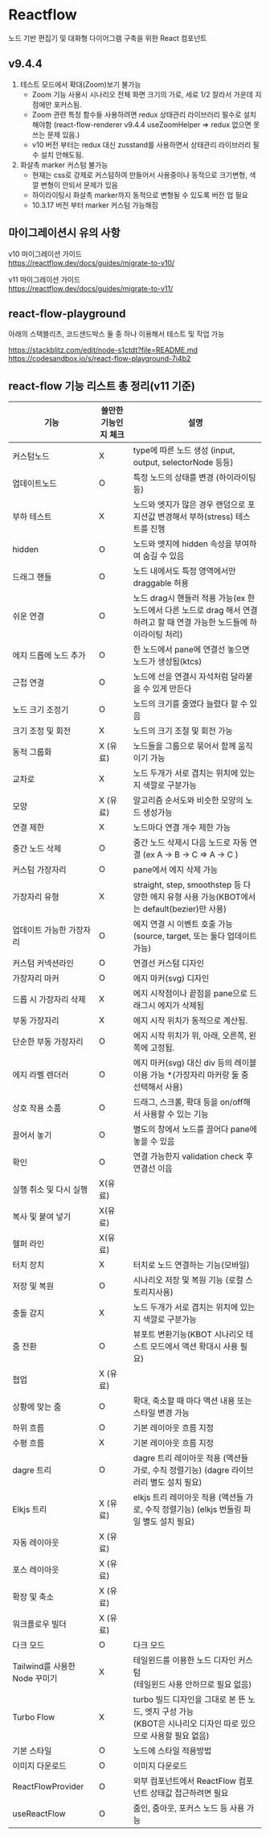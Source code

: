 # Reactflow
노드 기반 편집기 및 대화형 다이어그램 구축을 위한 React 컴포넌트

## v9.4.4
1. 테스트 모드에서 확대(Zoom)보기 불가능
    - Zoom 기능 사용시 시나리오 전체 화면 크기의 가로, 세로 1/2 잘라서 가운데 지점에만 포커스됨.
    - Zoom 관련 특정 함수들 사용하려면 redux 상태관리 라이브러리 필수로 설치해야함 (react-flow-renderer v9.4.4 useZoomHelper => redux 없으면 못 쓰는 문제 있음.)
    - v10 버전 부터는 redux 대신 zusstand를 사용하면서 상태관리 라이브러리 필수 설치 안해도됨.
2. 화살촉 marker 커스텀 불가능
    - 현재는 css로 강제로 커스텀하여 만들어서 사용중이나 동적으로 크기변형, 색깔 변형이 안되서 문제가 있음
    - 하이라이팅시 화살촉 marker까지 동적으로 변형될 수 있도록 버전 업 필요
    - 10.3.17 버전 부터 marker 커스텀 가능해짐

## 마이그레이션시 유의 사항
v10 마이그레이션 가이드   
https://reactflow.dev/docs/guides/migrate-to-v10/		
		
v11 마이그레이션 가이드   
https://reactflow.dev/docs/guides/migrate-to-v11/		


## react-flow-playground
아래의 스택블리츠, 코드샌드박스 둘 중 하나 이용해서 테스트 및 작업 가능

https://stackblitz.com/edit/node-s1ctdt?file=README.md  
https://codesandbox.io/s/react-flow-playground-7i4b2	

## react-flow 기능 리스트 총 정리(v11 기준)
| 기능                     | 쓸만한 기능인지 체크 | 설명                                                                          |
| ---------------------- | ----------- | --------------------------------------------------------------------------- |
| 커스텀노드                  | X           | type에 따른 노드 생성 (input, output, selectorNode 등등)                             |
| 업데이트노드                 | O           | 특정 노드의 상태를 변경 (하이라이팅 등)                                                     |
| 부하 테스트                 | X           | 노드와 엣지가 많은 경우 랜덤으로 포지션값 변경해서 부하(stress) 테스트를 진행                             |
| hidden                 | O           | 노드와 엣지에 hidden 속성을 부여하여 숨길 수 있음                                             |
| 드래그 핸들                 | O           | 노드 내에서도 특정 영역에서만 draggable 허용                                               |
| 쉬운 연결                  | O           | 노드 drag시 핸들러 적용 가능(ex 한 노드에서 다른 노드로 drag 해서 연결하려고 할 때 연결 가능한 노드들에 하이라이팅 처리) |
| 에지 드롭에 노드 추가           | O           | 한 노드에서 pane에 연결선 놓으면 노드가 생성됨(ktcs)                                          |
| 근접 연결                  | O           | 노드에 선을 연결시 자석처럼 달라붙을 수 있게 만든다                                               |
| 노드 크기 조정기              | O           | 노드의 크기를 줄였다 늘렸다 할 수 있음                                                      |
| 크기 조정 및 회전             | X           | 노드의 크기 조절 및 회전 가능                                                           |
| 동적 그룹화                 | X (유료)      | 노드들을 그룹으로 묶어서 함께 움직이기 가능                                                    |
| 교차로                    | X           | 노드 두개가 서로 겹치는 위치에 있는지 색깔로 구분가능                                              |
| 모양                     | X (유료)      | 알고리즘 순서도와 비슷한 모양의 노드 생성가능                                                   |
| 연결 제한                  | X           | 노드마다 연결 개수 제한 가능                                                            |
| 중간 노드 삭제               | O           | 중간 노드 삭제시 다음 노드로 자동 연결 (ex A -> B -> C =>  A -> C )                         |
| 커스텀 가장자리               | O           | pane에서 에지 삭제 가능                                                             |
| 가장자리 유형                | X           | straight, step, smoothstep 등 다양한 에지 유형 사용 가능(KBOT에서는 default(bezier)만 사용)   |
| 업데이트 가능한 가장자리          | O           | 에지 연결 시 이벤트 호출 가능 (source, target, 또는 둘다 업데이트 가능)                           |
| 커스텀 커넥션라인              | O           | 연결선 커스텀 디자인                                                                 |
| 가장자리 마커                | O           | 에지 마커(svg) 디자인                                                              |
| 드롭 시 가장자리 삭제           | X           | 에지 시작점이나 끝점을 pane으로 드래그시 에지가 삭제됨                                            |
| 부동 가장자리                | X           | 에지 시작 위치가 동적으로 계산됨.                                                         |
| 단순한 부동 가장자리            | O           | 에지 시작 위치가 위, 아래, 오른쪽, 왼쪽에 고정됨.                                              |
| 에지 라벨 렌더러              | O           | 에지 마커(svg) 대신 div 등의 레이블 이용 가능 \*(가장자리 마커랑 둘 중 선택해서 사용)                     |
| 상호 작용 소품               | O           | 드래그, 스크롤, 확대 등을 on/off해서 사용할 수 있는 기능                                        |
| 끌어서 놓기                 | O           | 별도의 창에서 노드를 끌어다 pane에 놓을 수 있음                                               |
| 확인                     | O           | 연결 가능한지 validation check 후 연결선 이음                                           |
| 실행 취소 및 다시 실행          | X(유료)       |                                                                             |
| 복사 및 붙여 넣기             | X(유료)       |                                                                             |
| 헬퍼 라인                  | X(유료)       |                                                                             |
| 터치 장치                  | X           | 터치로 노드 연결하는 기능(모바일)                                                         |
| 저장 및 복원                | O           | 시나리오 저장 및 복원 기능 (로컬 스토리지사용)                                                 |
| 충돌 감지                  | X           | 노드 두개가 서로 겹치는 위치에 있는지 색깔로 구분가능                                              |
| 줌 전환                   | O           | 뷰포트 변환기능(KBOT 시나리오 테스트 모드에서 액션 확대시 사용 필요)                                   |
| 협업                     | X (유료)      |                                                                             |
| 상황에 맞는 줌               | O           | 확대, 축소할 때 마다 액션 내용 또는 스타일 변경 가능                                             |
| 하위 흐름                  | O           | 기본 레이아웃 흐름 지정                                                               |
| 수평 흐름                  | X           | 기본 레이아웃 흐름 지정                                                               |
| dagre 트리               | O           | dagre 트리 레이아웃 적용 (액션들 가로, 수직 정렬기능) (dagre 라이브러리 별도 설치 필요)                   |
| Elkjs 트리               | X (유료)      | elkjs 트리 레이아웃 적용 (액션들 가로, 수직 정렬기능) (elkjs 번들링 파일 별도 설치 필요)                  |
| 자동 레이아웃                | X (유료)      |                                                                             |
| 포스 레이아웃                | X (유료)      |                                                                             |
| 확장 및 축소                | X (유료)      |                                                                             |
| 워크플로우 빌더               | X (유료)      |                                                                             |
| 다크 모드                  | O           | 다크 모드                                                                       |
| Tailwind를 사용한 Node 꾸미기 | X           | 테일윈드를 이용한 노드 디자인 커스텀<br>(테일윈드 사용 안하므로 필요 없음)                                |
| Turbo Flow             | X           | turbo 빌드 디자인을 그대로 본 뜬 노드, 엣지 구성 가능<br>(KBOT은 시나리오 디자인 따로 있으므로 사용할 필요 없음)    |
| 기본 스타일                 | O           | 노드에 스타일 적용방법                                                                |
| 이미지 다운로드               | O           | 이미지 다운로드                                                                    |
| ReactFlowProvider      | O           | 외부 컴포넌트에서 ReactFlow 컴포넌트 상태값 접근하려면 필요                                       |
| useReactFlow           | O           | 줌인, 줌아웃, 포커스 노드 등 사용 가능                                                     |